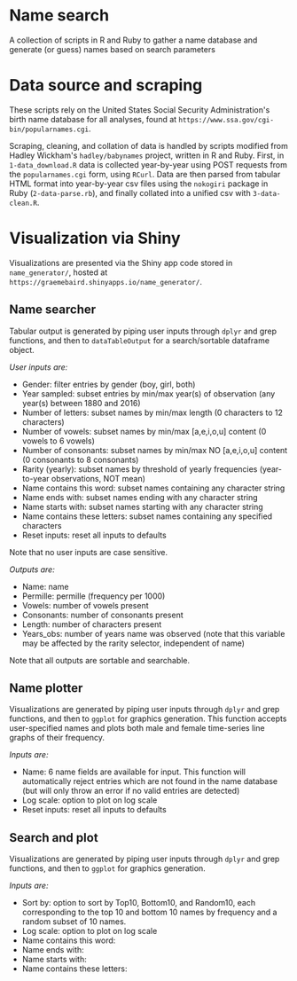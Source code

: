 # Name search
A collection of scripts in R and Ruby to gather a name database and generate (or guess) names based on search parameters

# Data source and scraping
These scripts rely on the United States Social Security Administration's birth name database for all analyses, found at `https://www.ssa.gov/cgi-bin/popularnames.cgi`.

Scraping, cleaning, and collation of data is handled by scripts modified from Hadley Wickham's `hadley/babynames` project, written in R and Ruby. First, in `1-data_download.R` data is collected year-by-year using POST requests from the `popularnames.cgi` form, using `RCurl`. Data are then parsed from tabular HTML format into year-by-year csv files using the `nokogiri` package in Ruby (`2-data-parse.rb`), and finally collated into a unified csv with `3-data-clean.R`. 

# Visualization via Shiny

Visualizations are presented via the Shiny app code stored in `name_generator/`, hosted at `https://graemebaird.shinyapps.io/name_generator/`.

## Name searcher
Tabular output is generated by piping user inputs through `dplyr` and grep functions, and then to `dataTableOutput` for a search/sortable dataframe object. 

*User inputs are:*

- Gender: filter entries by gender (boy, girl, both)
- Year sampled: subset entries by min/max year(s) of observation (any year(s) between 1880 and 2016)
- Number of letters: subset names by min/max length (0 characters to 12 characters)
- Number of vowels: subset names by min/max [a,e,i,o,u] content (0 vowels to 6 vowels)
- Number of consonants: subset names by min/max NO [a,e,i,o,u] content (0 consonants to 8 consonants)
- Rarity (yearly): subset names by threshold of yearly frequencies (year-to-year observations, NOT mean)
- Name contains this word: subset names containing any character string
- Name ends with: subset names ending with any character string
- Name starts with: subset names starting with any character string
- Name contains these letters: subset names containing any specified characters
- Reset inputs: reset all inputs to defaults

Note that no user inputs are case sensitive. 

*Outputs are:*

- Name: name
- Permille: permille (frequency per 1000)
- Vowels: number of vowels present
- Consonants: number of consonants present
- Length: number of characters present
- Years_obs: number of years name was observed (note that this variable may be affected by the rarity selector, independent of name)

Note that all outputs are sortable and searchable.

## Name plotter
Visualizations are generated by piping user inputs through `dplyr` and grep functions, and then to `ggplot` for graphics generation. This function accepts user-specified names and plots both male and female time-series line graphs of their frequency.

*Inputs are:*

- Name: 6 name fields are available for input. This function will automatically reject entries which are not found in the name database (but will only throw an error if no valid entries are detected)
- Log scale: option to plot on log scale
- Reset inputs: reset all inputs to defaults

## Search and plot
Visualizations are generated by piping user inputs through `dplyr` and grep functions, and then to `ggplot` for graphics generation. 

*Inputs are:*

- Sort by: option to sort by Top10, Bottom10, and Random10, each corresponding to the top 10 and bottom 10 names by frequency and a random subset of 10 names.
- Log scale: option to plot on log scale
- Name contains this word:
- Name ends with:
- Name starts with:
- Name contains these letters:

